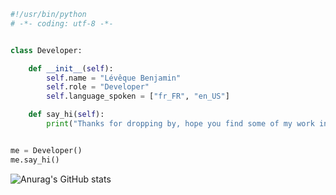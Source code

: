 ```python
#!/usr/bin/python
# -*- coding: utf-8 -*-


class Developer:

    def __init__(self):
        self.name = "Lévêque Benjamin"
        self.role = "Developer"
        self.language_spoken = ["fr_FR", "en_US"]

    def say_hi(self):
        print("Thanks for dropping by, hope you find some of my work interesting.")


me = Developer()
me.say_hi()
```

![Anurag's GitHub stats](https://github-readme-stats.vercel.app/api?username=LevequeBenjamin&show_icons=true&theme=gruvbox)

